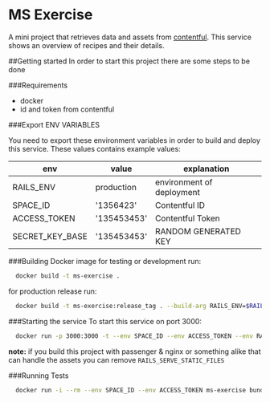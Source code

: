 # MS Exercise

A mini project that retrieves data and assets from [contentful](https://contentful.com).
This service shows an overview of recipes and their details.  


##Getting started
In order to start this project there are some steps to be done

###Requirements
* docker
* id and token from contentful

###Export ENV VARIABLES

You need to export these environment variables in order to build and deploy this service.
These values contains example values:

| env             | value       | explanation               |
|-----------------|-------------|---------------------------|
| RAILS_ENV       | production  | environment of deployment |
| SPACE_ID        | '1356423'   | Contentful ID             |
| ACCESS_TOKEN    | '135453453' | Contentful Token          |
| SECRET_KEY_BASE | '135453453' | RANDOM GENERATED KEY      |

###Building Docker image
for testing or development run:
```bash
  docker build -t ms-exercise .
```

for production release run:
```bash
  docker build -t ms-exercise:release_tag . --build-arg RAILS_ENV=$RAILS_ENV --build-arg SECRET_KEY_BASE=$SECRET_KEY_BASE --build-arg BUNDLE_ARGS='--without development test'
```

###Starting the service
To start this service on port 3000:
```bash
  docker run -p 3000:3000 -t --env SPACE_ID --env ACCESS_TOKEN --env RAILS_ENV --env SECRET_KEY_BASE --env RAILS_SERVE_STATIC_FILES=true ms-exercise
```
__note:__ if you build this project with passenger & nginx or something alike that can handle the assets you can remove ```RAILS_SERVE_STATIC_FILES``` 

###Running Tests
```bash
  docker run -i --rm --env SPACE_ID --env ACCESS_TOKEN ms-exercise bundle exec rspec
```

